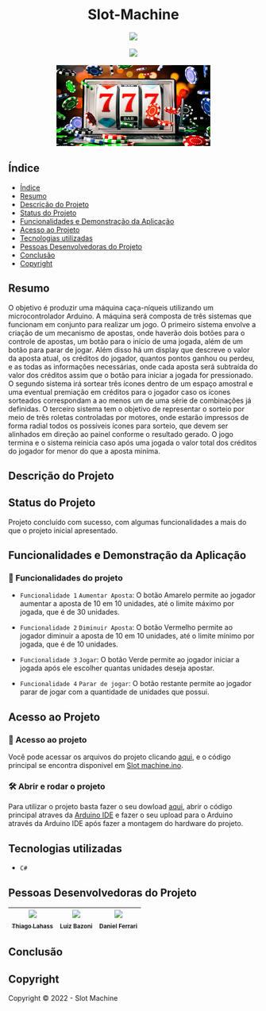 <h1 align="center"> Slot-Machine </h1>
<p align="center">
<img src="http://img.shields.io/static/v1?label=VERSAO&message=v0.0.0&color=blue&style=for-the-badge"/>
</p>
<p align="center">
<img src="http://img.shields.io/static/v1?label=code_quality&message=C-Sharp&color=GREEN&style=for-the-badge"/>
</p>

<div align="center">

![jackpot](https://github.com/ThiagoLahass/Slot-Machine/blob/main/images.jpg)

  </div>

## Índice 

* [Índice](#índice)
* [Resumo](#resumo)
* [Descrição do Projeto](#descrição-do-projeto)
* [Status do Projeto](#status-do-projeto)
* [Funcionalidades e Demonstração da Aplicação](#funcionalidades-e-demonstração-da-aplicação)
* [Acesso ao Projeto](#acesso-ao-projeto)
* [Tecnologias utilizadas](#tecnologias-utilizadas)
* [Pessoas Desenvolvedoras do Projeto](#pessoas-desenvolvedoras-do-projeto)
* [Conclusão](#conclusão)
* [Copyright](#copyright)

## Resumo
O objetivo é produzir uma máquina caça-níqueis utilizando um microcontrolador Arduino. A
máquina será composta de três sistemas que funcionam em conjunto para realizar um jogo. O
primeiro sistema envolve a criação de um mecanismo de apostas, onde haverão dois botões
para o controle de apostas, um botão para o início de uma jogada, além de um botão para parar de jogar.
Além disso há um display que descreve o valor da aposta atual, os créditos do jogador, quantos pontos ganhou ou perdeu,
e as todas as informações necessárias, onde cada aposta será subtraída
do valor dos créditos assim que o botão para iniciar a jogada for pressionado. O segundo
sistema irá sortear três ícones dentro de um espaço amostral e uma eventual premiação em
créditos para o jogador caso os ícones sorteados correspondam a ao menos um de uma série
de combinações já definidas. O terceiro sistema tem o objetivo de representar o sorteio por
meio de três roletas controladas por motores, onde estarão impressos de forma radial todos os
possíveis ícones para sorteio, que devem ser alinhados em direção ao painel conforme o
resultado gerado. O jogo termina e o sistema reinicia caso após uma jogada o valor total dos
créditos do jogador for menor do que a aposta miníma.

## Descrição do Projeto

## Status do Projeto
  Projeto concluído com sucesso, com algumas funcionalidades a mais do que o projeto inicial apresentado.

## Funcionalidades e Demonstração da Aplicação
### :hammer: Funcionalidades do projeto

- `Funcionalidade 1` `Aumentar Aposta`:   O botão Amarelo permite ao jogador aumentar a aposta de 10 em 10 unidades, até o limite máximo por jogada, que é de 30 unidades.
 
- `Funcionalidade 2` `Diminuir Aposta`:   O botão Vermelho permite ao jogador diminuir a aposta de 10 em 10 unidades, até o limite mínimo por jogada, que é de 10 unidades.
 
- `Funcionalidade 3` `Jogar`:             O botão Verde permite ao jogador iniciar a jogada após ele escolher quantas unidades deseja apostar.

- `Funcionalidade 4` `Parar de jogar`:    O botão restante permite ao jogador parar de jogar com a quantidade de unidades que possui.

## Acesso ao Projeto
### 📁 Acesso ao projeto
 Você pode acessar os arquivos do projeto clicando [aqui](https://github.com/ThiagoLahass/Slot-Machine.git), e o código principal se encontra disponivel em [Slot machine.ino](https://github.com/ThiagoLahass/Slot-Machine/blob/main/Slot%20Machine.ino).

### 🛠️ Abrir e rodar o projeto

Para utilizar o projeto basta fazer o seu dowload [aqui](https://github.com/ThiagoLahass/Slot-Machine.git), abrir o código principal atraves da [Arduino IDE](https://www.arduino.cc/en/software) e fazer o seu upload para o Arduino através da Arduino IDE após fazer a montagem do hardware do projeto.

## Tecnologias utilizadas

- ``C#``

## Pessoas Desenvolvedoras do Projeto

| [<img src="https://avatars.githubusercontent.com/u/91209141?s=400&u=a6853a4dc0b54f8347d0b85f4a0b56c725dc1b3a&v=4" width=115><br><sub>Thiago Lahass</sub>](https://github.com/ThiagoLahass) | <img src="https://user-images.githubusercontent.com/91209141/158442505-09560fe5-5c19-4fa0-9b4a-9a45edb1507a.jpg" width=115><br><sub>Luiz Bazoni</sub> | <img src="https://user-images.githubusercontent.com/91209141/158442548-22e4ecff-242a-4841-819c-e7ffa72a0543.jpg" width=115><br><sub>Daniel Ferrari</sub> |
| :---: | :---: | :---: |

## Conclusão

## Copyright
Copyright ©️ 2022 - Slot Machine
